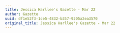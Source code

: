 ```yaml
---
title: Jessica Harllee's Gazette - Mar 22
author: Gazette
uuid: df1e52f3-1ce5-4832-b357-9205a2ea3570
original_title: Jessica Harllee's Gazette - Mar 22
---
```


